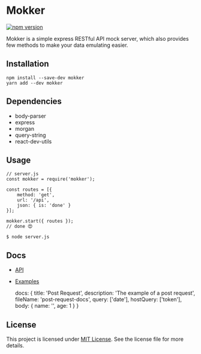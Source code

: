 # Mokker
[
    ![npm version](https://d25lcipzij17d.cloudfront.net/badge.svg?id=js&type=6&v=0.2.0&x2=0)
](https://www.npmjs.com/package/mokker)

Mokker is a simple express RESTful API mock server, which also provides few methods to make your data emulating easier.

## Installation
```
npm install --save-dev mokker
yarn add --dev mokker
```

## Dependencies
- body-parser
- express
- morgan
- query-string
- react-dev-utils

## Usage

```
// server.js
const mokker = require('mokker');

const routes = [{
    method: 'get',
    url: '/api',
    json: { is: 'done' }
}];

mokker.start({ routes });
// done 😍
```

`$ node server.js`



## Docs

- [API]()
- [Examples]()



    docs: {
        title: 'Post Request',
        description: 'The example of a post request',
        fileName: 'post-request-docs',
        query: ['date'],
        hostQuery: ['token'],
        body: {
            name: '',
            age: 1
        }
    }
## License

This project is licensed under [MIT License](https://github.com/fidelman/mokker/blob/master/LICENSE.md). See the license file for more details.
